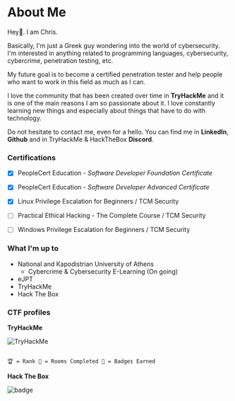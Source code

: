 # About Me

Hey👋. I am Chris.

Basically, I'm just a Greek guy wondering into the world of cybersecurity.
I'm interested in anything related to programming languages, cybersecurity, cybercrime, penetration testing, etc.

My future goal is to become a certified penetration tester and help people who want to work in this field as much as I can.

I love the community that has been created over time in **TryHackMe** and it is one of the main reasons I am so passionate about it. I love constantly learning new things and especially about things that have to do with technology.

Do not hesitate to contact me, even for a hello. You can find me in **LinkedIn**, **Github** and in TryHackMe & HackTheBox **Discord**.

### Certifications
- [x] PeopleCert Education - _Software Developer Foundation Certificate_
- [x] PeopleCert Education - _Software Developer Advanced Certificate_
- [x] Linux Privilege Escalation for Beginners / TCM Security
- [ ] Practical Ethical Hacking - The Complete Course / TCM Security
- [ ] Windows Privilege Escalation for Beginners / TCM Security
 

### What I'm up to
- National and Kapodistrian University of Athens
    * Cybercrime & Cybersecurity E-Learning (On going)
- eJPT
- TryHackMe
- Hack The Box

### CTF profiles
**TryHackMe**
<script src="https://tryhackme.com/badge/92316"></script>
<img src="https://tryhackme-badges.s3.amazonaws.com/papadopejk.png" alt="TryHackMe">

```

🏆 = Rank 🚪 = Rooms Completed 🎯 = Badges Earned

```

**Hack The Box**

![badge](/htb/248814.png)